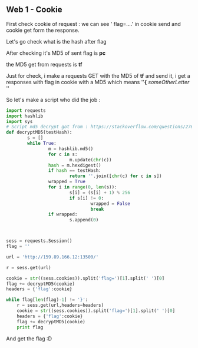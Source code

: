## Web 1 - Cookie 

First check cookie of request : we can see ' flag=....' in cookie send and cookie get form the response.

Let's go check what is the hash after flag 

After checking it's MD5 of sent flag is **pc**

the MD5 get from requests is **tf** 

Just for check, i make a requests GET with the MD5 of **tf** and send it, i get a responses with flag in cookie with a MD5 which means ''**{** *someOtherLetter* ''

So let's make a script who did the job : 

```python
import requests
import hashlib
import sys
# Script md5 decrypt got from : https://stackoverflow.com/questions/2760911/is-a-there-md5-decrypt-function-in-python
def decryptMD5(testHash):
        s = []
        while True:
                m = hashlib.md5()
                for c in s:
                        m.update(chr(c))
                hash = m.hexdigest()
                if hash == testHash:
                        return ''.join([chr(c) for c in s])
                wrapped = True
                for i in range(0, len(s)):
                        s[i] = (s[i] + 1) % 256
                        if s[i] != 0:
                                wrapped = False
                                break
                if wrapped:
                        s.append(0)



sess = requests.Session()
flag = ''

url = 'http://159.89.166.12:13500/'

r = sess.get(url)

cookie = str((sess.cookies)).split('flag=')[1].split(' ')[0]
flag += decryptMD5(cookie)
headers = {'flag':cookie}

while flag[len(flag)-1] != '}':
    r = sess.get(url,headers=headers)
    cookie = str((sess.cookies)).split('flag=')[1].split(' ')[0]
    headers = {'flag':cookie}
    flag += decryptMD5(cookie)
    print flag

```



And get the flag :D